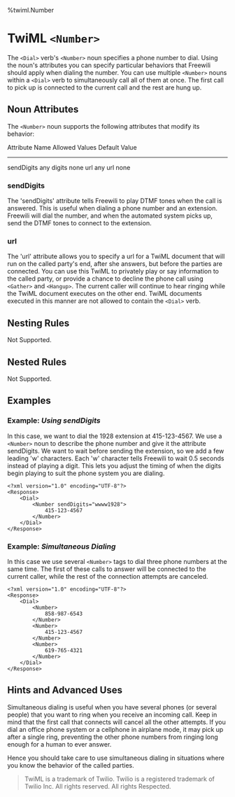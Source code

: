%twiml.Number

TwiML `<Number>`
=====================

The `<Dial>` verb's `<Number>` noun specifies a phone number to dial. Using the noun's attributes you can specify particular behaviors that Freewili should apply when dialing the number.
You can use multiple `<Number>` nouns within a `<Dial>` verb to simultaneously call all of them at once. The first call to pick up is connected to the current call and the rest are hung up.

Noun Attributes
---------------
The `<Number>` noun supports the following attributes that modify its behavior:

Attribute Name      Allowed Values      Default Value
--------------      --------------      -------------
sendDigits          any digits          none
url                 any url             none

### sendDigits ###
The 'sendDigits' attribute tells Freewili to play DTMF tones when the call is answered. This is useful when dialing a phone number and an extension. Freewili will dial the number, and when the automated system picks up, send the DTMF tones to connect to the extension.

### url ###
The 'url' attribute allows you to specify a url for a TwiML document that will run on the called party's end, after she answers, but before the parties are connected. You can use this TwiML to privately play or say information to the called party, or provide a chance to decline the phone call using `<Gather>` and `<Hangup>`. The current caller will continue to hear ringing while the TwiML document executes on the other end. TwiML documents executed in this manner are not allowed to contain the `<Dial>` verb.

Nesting Rules
-------------
Not Supported.

Nested Rules
------------
Not Supported.

Examples
---------

### Example: _Using sendDigits_ ###
In this case, we want to dial the 1928 extension at 415-123-4567. We use a `<Number>` noun to describe the phone number and give it the attribute sendDigits. We want to wait before sending the extension, so we add a few leading 'w' characters. Each 'w' character tells Freewili to wait 0.5 seconds instead of playing a digit. This lets you adjust the timing of when the digits begin playing to suit the phone system you are dialing.

~~~{ .xml }
<?xml version="1.0" encoding="UTF-8"?>
<Response>
    <Dial>
        <Number sendDigits="wwww1928">
            415-123-4567
        </Number>
    </Dial>
</Response>
~~~

### Example: _Simultaneous Dialing_ ###
In this case we use several `<Number>` tags to dial three phone numbers at the same time. The first of these calls to answer will be connected to the current caller, while the rest of the connection attempts are canceled.

~~~{ .xml }
<?xml version="1.0" encoding="UTF-8"?>
<Response>
    <Dial>
        <Number>
            858-987-6543
        </Number>
        <Number>
            415-123-4567
        </Number>
        <Number>
            619-765-4321
        </Number>
    </Dial>
</Response>
~~~

Hints and Advanced Uses
-----------------------

Simultaneous dialing is useful when you have several phones (or several people) that you want to ring when you receive an incoming call. Keep in mind that the first call that connects will cancel all the other attempts. If you dial an office phone system or a cellphone in airplane mode, it may pick up after a single ring, preventing the other phone numbers from ringing long enough for a human to ever answer.

Hence you should take care to use simultaneous dialing in situations where you know the behavior of the called parties.

> TwiML is a trademark of Twilio. Twilio is a registered trademark of Twilio Inc. All rights reserved. All rights Respected.